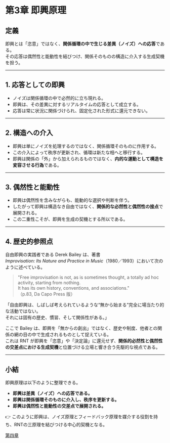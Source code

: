 # 第3章 即興原理

## 定義
即興とは「恣意」ではなく、**関係循環の中で生じる差異（ノイズ）への応答**である。  
その応答は偶然性と能動性を結びつけ、関係そのものの構造に介入する生成契機を担う。  

---

## 1. 応答としての即興
- ノイズは関係循環の中で必然的に立ち現れる。  
- 即興は、その差異に対するリアルタイムの応答として成立する。  
- 応答は常に状況に関係づけられ、固定化された形式に還元できない。  

---

## 2. 構造への介入
- 即興は単にノイズを処理するのではなく、関係循環そのものに作用する。  
- この介入によって秩序が更新され、循環は新たな相へと移行する。  
- 即興は関係の「外」から加えられるものではなく、**内的な運動として構造を変容させる行為**である。  

---

## 3. 偶然性と能動性
- 即興は偶然性を含みながらも、能動的な選択や判断を伴う。  
- したがって即興は構造なき自由ではなく、**関係的な必然性と偶然性の接点**で展開される。  
- この二重性こそが、即興を生成の契機とする所以である。  

---

## 4. 歴史的参照点

自由即興の実践者である Derek Bailey は、著書  
*Improvisation: Its Nature and Practice in Music*（1980／1993）において次のように述べている。

> "Free improvisation is not, as is sometimes thought, a totally ad hoc activity, starting from nothing.  
> It has its own history, conventions, and associations."  
> （p.83, Da Capo Press 版）

「自由即興は、しばしば考えられているような“無から始まる”完全に場当たり的な活動ではない。  
それには固有の歴史、慣習、そして関係性がある。」

ここで Bailey は、即興を「無からの創出」ではなく、歴史や制度、他者との関係の網の目の中で生成されるものとして捉えている。  
これは RNT が即興を「恣意」や「決定論」に還元せず、**関係的必然性と偶然性の交差点における生成契機**と位置づける立場と響き合う先駆的な視点である。

---

## 小結
即興原理は以下のように整理できる。  

- **即興は差異（ノイズ）への応答である。**  
- **即興は関係循環そのものに介入し、秩序を更新する。**  
- **即興は偶然性と能動性の交差点で展開される。**  

👉 このように即興は、ノイズ原理とフィードバック原理を媒介する役割を持ち、RNTの三原理を結びつける中心的契機となる。  

[第四章](04-feedback-principle.md)
